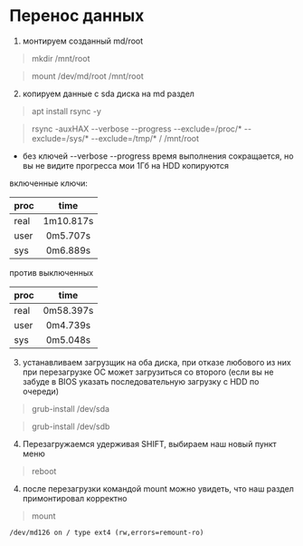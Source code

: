 # Перенос данных
1. монтируем созданный md/root
  > mkdir /mnt/root

  > mount /dev/md/root /mnt/root

2. копируем данные с sda диска на md раздел
  > apt install rsync -y

  > rsync -auxHAX --verbose --progress --exclude=/proc/* --exclude=/sys/* --exclude=/tmp/* / /mnt/root

  - без ключей --verbose --progress время выполнения сокращается, но вы не видите прогресса
мои 1Гб на HDD копируются

включенные ключи:

| proc |   time     |
|:-----|:----------:|
| real |	1m10.817s |
| user |  0m5.707s  |
| sys	 |  0m6.889s  |

против выключенных

| proc |   time     |
|:-----|:----------:|
| real |  0m58.397s |
| user |	0m4.739s  |
| sys	 |  0m5.048s  |

3. устанавливаем загрузщик на оба диска, при отказе любового из них при перезагрузке ОС может загрузиться со второго (если вы не забуде в BIOS указать последовательную загрузку с HDD по очереди)
  > grub-install /dev/sda
  
  > grub-install /dev/sdb

4. Перезагружаемся удерживая SHIFT, выбираем наш новый пункт меню
  > reboot


4. после перезагрузки командой mount можно увидеть, что наш раздел примонтировал корректно
  > mount

```
/dev/md126 on / type ext4 (rw,errors=remount-ro)
```
